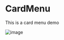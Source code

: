# CardMenu

This is a card menu demo

![image](https://github.com/FreetoflyBai/CardsMenu/blob/master/screenshots/1.png)
